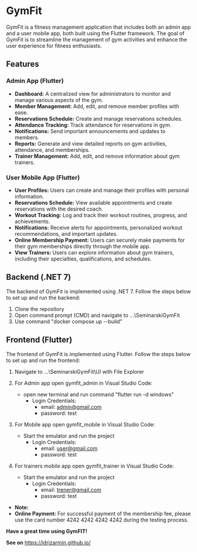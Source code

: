# GymFit

GymFit is a fitness management application that includes both an admin app and a user mobile app, both built using the Flutter framework. The goal of GymFit is to streamline the management of gym activities and enhance the user experience for fitness enthusiasts.

## Features

### Admin App (Flutter)
- **Dashboard:** A centralized view for administrators to monitor and manage various aspects of the gym.
- **Member Management:** Add, edit, and remove member profiles with ease.
- **Reservations Schedule:** Create and manage reservations schedules.
- **Attendance Tracking:** Track attendance for reservations in gym.
- **Notifications:** Send important announcements and updates to members.
- **Reports:** Generate and view detailed reports on gym activities, attendance, and memberships.
- **Trainer Management:** Add, edit, and remove information about gym trainers.

### User Mobile App (Flutter)
- **User Profiles:** Users can create and manage their profiles with personal information.
- **Reservations Schedule:** View available appointments and create reservations with the desired coach.
- **Workout Tracking:** Log and track their workout routines, progress, and achievements.
- **Notifications:** Receive alerts for appointments, personalized workout recommendations, and important updates.
- **Online Membership Payment:** Users can securely make payments for their gym memberships directly through the mobile app.
- **View Trainers:** Users can explore information about gym trainers, including their specialties, qualifications, and schedules.

## Backend (.NET 7)

The backend of GymFit is implemented using .NET 7. Follow the steps below to set up and run the backend:

   1. Clone the repository
   2. Open command prompt (CMD) and navigate to ...\SeminarskiGymFit
   3. Use command "docker compose up --build"


## Frontend (Flutter)

The frontend of GymFit is implemented using Flutter. Follow the steps below to set up and run the frontend:

1. Navigate to ...\SeminarskiGymFit\UI with File Explorer
2.  For Admin app open gymfit_admin in Visual Studio Code:
    - open new terminal and run command "flutter run -d windows"
        - Login Credentials: 
            - email: admin@gmail.com
            - password: test

3.  For Mobile app open gymfit_mobile in Visual Studio Code:
    - Start the emulator and run the project
        - Login Credentials: 
            - email: user@gmail.com
            - password: test
    
4. For trainers mobile app open gymfit_trainer in Visual Studio Code:
    - Start the emulator and run the project
        - Login Credentials: 
            - email: trener@gmail.com
            - password: test

- **Note:** 
- **Online Payment:** For successful payment of the membership fee, please use the card number 4242 4242 4242 4242 during the testing process.



**Have a great time using GymFIT!**

**See on** https://idrizarmin.github.io/








   